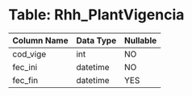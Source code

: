 # Table: Rhh_PlantVigencia

| Column Name | Data Type | Nullable |
|-------------|-----------|----------|
| cod_vige | int | NO |
| fec_ini | datetime | NO |
| fec_fin | datetime | YES |
